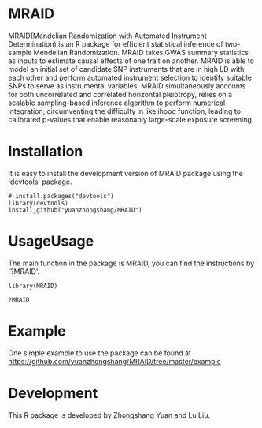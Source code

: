 # MRAID

MRAID(Mendelian Randomization with Automated Instrument Determination),is an R package for efficient statistical inference of two-sample Mendelian Randomization. MRAID takes GWAS summary statistics as inputs to estimate causal effects of one trait on another.  MRAID is able to model an initial set of candidate SNP instruments that are in high LD with each other and perform automated instrument selection to identify suitable SNPs to serve as instrumental variables. MRAID simultaneously accounts for both uncorrelated and correlated horizontal pleiotropy, relies on a scalable sampling-based inference algorithm to perform numerical integration, circumventing the difficulty in likelihood function, leading to calibrated p-values that enable reasonably large-scale exposure screening.

# Installation
It is easy to install the development version of MRAID package using the 'devtools' package. 

```
# install.packages("devtools")
library(devtools)
install_github("yuanzhongshang/MRAID")
```
# UsageUsage
The main function in the package is MRAID, you can find the instructions by '?MRAID'.
```
library(MRAID)

?MRAID
```

# Example
One simple example to use the package can be found at https://github.com/yuanzhongshang/MRAID/tree/master/example

# Development
This R package is developed by Zhongshang Yuan and Lu Liu.
